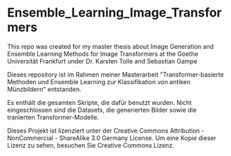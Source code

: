 # Ensemble_Learning_Image_Transformers
This repo was created for my master thesis about Image Generation and Ensemble Learning Methods for Image Transformers at the Goethe Universität Frankfurt under Dr. Karsten Tolle and Sebastian Gampe

Dieses repository ist im Rahmen meiner Masterarbeit "Transformer-basierte Methoden und Ensemble Learning zur Klassifikation von antiken Münzbildern" entstanden.

Es enthält die gesamten Skripte, die dafür benutzt wurden. Nicht eingeschlossen sind die Datasets, die generierten Bilder sowie die tranierten Transformer-Modelle.

Dieses Projekt ist lizenziert unter der Creative Commons Attribution - NonCommercial - ShareAlike 3.0 Germany License.
Um eine Kopie dieser Lizenz zu sehen, besuchen Sie Creative Commons Lizenz.



